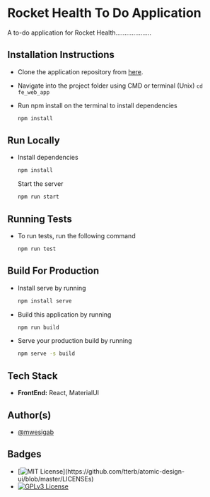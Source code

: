 # Rocket Health To Do Application

A to-do application for Rocket Health....................

## Installation Instructions

- Clone the application repository from [here](https://github.com/mwesigab/fe_web_app).

- Navigate into the project folder using CMD or terminal (Unix) `cd fe_web_app`

- Run npm install on the terminal to install dependencies

  ```bash
  npm install
  ```

## Run Locally

- Install dependencies

  ```bash
  npm install
  ```

  Start the server

  ```bash
  npm run start
  ```

## Running Tests

- To run tests, run the following command

  ```bash
  npm run test
  ```

## Build For Production

- Install serve by running
  ```bash
  npm install serve
  ```
- Build this application by running

  ```bash
  npm run build
  ```

- Serve your production build by running
  ```bash
  npm serve -s build
  ```

## Tech Stack

- **FrontEnd:** React, MaterialUI

## Author(s)

- [@mwesigab](https://www.github.com/mwesigab)

## Badges

- [![MIT License](https://img.shields.io/apm/l/atomic-design-ui.svg?)](https://github.com/tterb/atomic-design-ui/blob/master/LICENSEs)
- [![GPLv3 License](https://img.shields.io/badge/License-GPL%20v3-yellow.svg)](https://opensource.org/licenses/)
